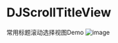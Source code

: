 # DJScrollTitleView
常用标题滚动选择视图Demo
![image](http://github.com/hahaaaaa/DJScrollTitleView/scrollTitle.gif)
